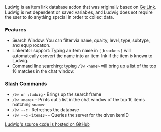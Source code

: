Ludwig is an item link database addon that was originally based on [GetLink](http://www.wowinterface.com/downloads/fileinfo.php?id=4360).  Ludwig is not dependent on saved variables, and Ludwig does not require the user to do anything special in order to collect data.

### Features ###
  * Search Window: You can filter via name, quality, level, type, subtype, and equip location.
  * Linkerator support: Typing an item name in `[[brackets]` will automatically convert the name into an item link if the item is known to Ludwig.
  * Command line searching: typing `/lw <name>` will bring up a list of the top 10 matches in the chat window.

### Slash Commands ###
  * `/lw or /ludwig` - Brings up the search frame
  * `/lw <name>` - Prints out a list in the chat window of the top 10 items matching `<name>`
  * `/lw --r` - Refreshes the database
  * `/lw --q <itemID>` - Queries the server for the given itemID

[Ludwig's source code is hosted on GitHub](http://github.com/Tuller/Ludwig)